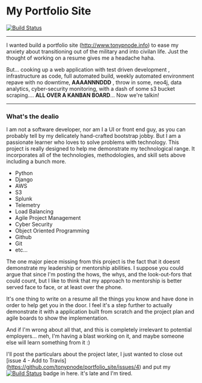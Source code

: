 # My Portfolio Site
[![Build Status](https://travis-ci.org/tonypnode/portfolio_site.svg?branch=master)](https://travis-ci.org/tonypnode/portfolio_site)
___

I wanted build a portfolio site (http://www.tonypnode.info) to ease my anxiety about transitioning out of the military 
and into civilan life. Just the thought of working on a resume gives me a headache haha.

But... cooking up a web application with test driven development , infrastructure as code, 
full automated build, weekly automated environment repave with no downtime, **__AAAANNNDDD__** , throw in some, neo4j, data analytics, 
cyber-security monitoring, with a dash of some s3 bucket scraping.... **__ALL OVER A KANBAN BOARD__**... Now we're talkin!

____
### What's the dealio
I am not a software developer, nor am I a UI or front end guy, as you can probably tell by my delicately hand-crafted bootstrap jobby.
But I am a passionate learner who loves to solve problems with technology. This project is really designed to help me demonstrate
my technological range. It incorporates all of the technologies, methodologies, and skill sets above including a bunch more. 

* Python
* Django
* AWS
* S3
* Splunk
* Telemetry
* Load Balancing
* Agile Project Management
* Cyber Security
* Object Oriented Programming
* Github
* Git
* etc...

The one major piece missing from this project is the fact that it doesnt demonstrate my leadership or mentorship abilities.
I suppose you could argue that since I'm posting the hows, the whys, and the look-out-fors that could count, but I like to think 
that my approach to mentorship is better served face to face, or at least over the phone.

It's one thing to write on a resume all the things you know and have done in order to help get you in the door. I feel it's a step further
to actually demonstrate it with a application built from scratch and the project plan and agile boards to show the
implementation.

And if I'm wrong about all that, and this is completely irrelevant to potential employers... meh, I'm having a blast working on it, 
and maybe someone else will learn something from it :)
 
I'll post the particulars about the project later, I just wanted to close out [issue 4 - Add to Travis] (https://github.com/tonypnode/portfolio_site/issues/4)
 and put my [![Build Status](https://travis-ci.org/tonypnode/portfolio_site.svg?branch=master)](https://travis-ci.org/tonypnode/portfolio_site)
 badge in here. it's late and I'm tired. 
